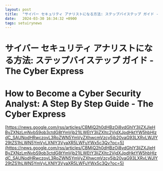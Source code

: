 ```yaml
---
layout: post
title:  "サイバー セキュリティ アナリストになる方法: ステップバイステップ ガイド - The Cyber​​ Express"
date:   2024-03-30 16:34:32 +0900
tags: setuirynews 
---
```


# サイバー セキュリティ アナリストになる方法: ステップバイステップ ガイド - The Cyber​​ Express



# How to Become a Cyber Security Analyst: A Step By Step Guide - The Cyber Express

[https://news.google.com/rss/articles/CBMiQ2h0dHBzOi8vdGhlY3liZXJleHByZXNzLmNvbS9ob3ctdG8tYmVjb21lLWEtY3liZXItc2VjdXJpdHktYW5hbHlzdC_SAUNodHRwczovL3RoZWN5YmVyZXhwcmVzcy5jb20vaG93LXRvLWJlY29tZS1hLWN5YmVyLXNlY3VyaXR5LWFuYWx5c3Qv?oc=5](https://news.google.com/rss/articles/CBMiQ2h0dHBzOi8vdGhlY3liZXJleHByZXNzLmNvbS9ob3ctdG8tYmVjb21lLWEtY3liZXItc2VjdXJpdHktYW5hbHlzdC_SAUNodHRwczovL3RoZWN5YmVyZXhwcmVzcy5jb20vaG93LXRvLWJlY29tZS1hLWN5YmVyLXNlY3VyaXR5LWFuYWx5c3Qv?oc=5)

